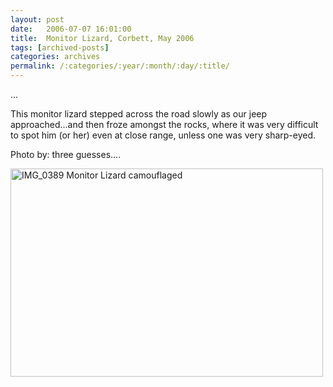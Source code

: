 ```yaml
---
layout: post
date:	2006-07-07 16:01:00
title:  Monitor Lizard, Corbett, May 2006
tags: [archived-posts]
categories: archives
permalink: /:categories/:year/:month/:day/:title/
---
```

...




This monitor lizard stepped across the road slowly as our jeep approached...and then froze amongst the rocks, where it was very difficult to spot him (or her) even at close range, unless one was very sharp-eyed.

Photo by: three guesses....




<A title="Photo Sharing" href="http://www.flickr.com/photos/86494503@N00/172597991/"><IMG height=333 alt="IMG_0389 Monitor Lizard  camouflaged" src="http://static.flickr.com/47/172597991_36d58fe2b7.jpg" width=500></A>
